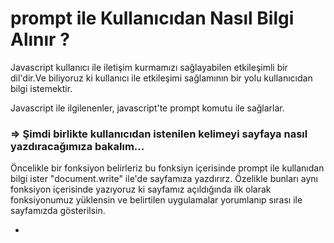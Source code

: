  
# prompt ile Kullanıcıdan Nasıl Bilgi Alınır ?

Javascript kullanıcı ile iletişim kurmamızı sağlayabilen etkileşimli bir dil'dir.Ve biliyoruz ki kullanıcı ile etkileşimi sağlamının bir yolu kullanıcıdan bilgi istemektir.

Javascript ile ilgilenenler, javascript'te prompt komutu ile sağlarlar.

### => Şimdi birlikte kullanıcıdan istenilen kelimeyi sayfaya nasıl yazdıracağımıza bakalım...

Öncelikle bir fonksiyon belirleriz bu fonksiyn içerisinde prompt ile kullanıdan bilgi ister "document.write" ile'de sayfamıza yazdırırz.
Özelikle bunları aynı fonksiyon içerisinde yazıyoruz ki sayfamız açıldığında ilk olarak fonksiyonumuz yüklensin ve belirtilen uygulamalar yorumlanıp sırası ile sayfamızda gösterilsin.

 - <script> tagları arasında veya .js dosyamıza yazacağımız fonksiyonumuza geçelim.

Fonskiyonumuzun ismi istek olsun, function istek()



    function istek()

      {

      var kelime=prompt("Bir değer giriniz","lütfen sadece kelime giriniz..")

      document.write(kelime)

      }
      
   - Prompt Kullanışına geçelim ...
   
var a=prompt(Bir değer giriniz","lütfen sadece kelime giriniz..")

Yukarıdaki gibidir.var 
a=prompt diyerek girilecek değer'e "a" değişkenini atıyoruz ki daha sonra sayfamızda yazdırılmak üzere lazım olucak.

- Prompt'ta ilk olarak yazılan ;
 
 "Bir değer giriniz" --> Kullanıcıya yönetilen bilgi girişinin başlığının soru halidir.

- Prompt'ta ikinci olarak yazılan;
 
 "lütfen sadece kelime giriniz.." -->Text(input) içerisinde gösterilcek uyarıdır. Boş da bırakılabilir.

Eveet, Prompt komutunu da kavradık.Şimdi iki işlemimiz kaldı.

1- Kullanıcı tarafından girilen kelimenin sayfada gösterimi.
2-  Fonksiyonun sayfamız açıldığında çağırılıması.
   
1- "document.write" komutu bulunan sayfa içerisinde istenileni yazdırmak için kullanılır.Biliyoruz ki değişken yazdırmak istenildiğinde (") kullanmıyoruz.

       document.write(a)
 
2-Sayfamız açıldığında fonksiyonun yüklenmesi için body içerisine "onload" komutu ile fonksiyonumuzu çağıralım.

      <body onload="mesaj()">
      </body>
      
      
- Eveet,işte bu kadar.Şimdi sorulara geçelim !

# Sorular 
Soru 1: Prompt ile aşağıdakilerden hangisi yapılır ?
  - Kullanıcı ile etkileşim sağlanmasında kullanılabilir. (Doğru)
  - Bir yazının fontunun değiştirilmesine yardımcı olur.
  - Yalnızca .js uzantılı dosyalar içerisinde kullanılır.Html'e entegre          edilemez.
  - Linklerin işlevselliği için kullanılır.
  
Soru 2 :Aşağıdakilerden hangisi Prompt syntax söz dizimine uygundur ?
  - a=prompt(Bir değer giriniz,"") 
  -  var kelime=prompt(,"")
  -  kelime=prompt("Bir değer giriniz",değer giriniz)
  - var a=prompt(Bir değer giriniz,) .(Doğru)
  
  Teşekkürler...

       
 # KAYNAKÇA
 - http://www.erelcolak.com/javascript-temelleri-prompt-ile-kullanicidan-bilgi-almak/
 - https://sanalkurs.net/kullanicidan-bilgi-girisi-istemesi-prompt-2953.html
=======
# Prompt ile Kullanıcıdan Bilgi Almak

**Prompt(),** kullanıcıya soru sorup klavyeden girilen bilgiyle işlem yapan, o bilgiyi döndüren bir **window** metodudur. **alert()** gibi Html üzerinde, HTML sayfasından bağımsız çalışır ve karşımıza diyalog penceresi şeklinde çıkar.

## **Prompt() Kullanımı:**

---

```JavaScript
//prompt("Sorulacak olan soru", "kutunun içerisi")

prompt("Boyunuzu giriniz", "örnek: 166");

//Örnek kısmı diyalog kutusunun içerisinde gözükecektir
```

Bu metodla birlikte ekranda "**Boyunuzu giriniz"** yazısı ve altında da diyalog kutusu belirecektir. Bu diyalog kutusunda da "**örnek: 166**" yazacaktır fakat zorunlu bir kullanım değildir ve genel olarak kullanıcıya rehberlik etmek için kullanılır.

Burada **prompt()** yapısını bir değişken içine atmadığımız için istenilen girdiyi girip **Tamam** tuşuna bassak bile bize bir işlem dönmeyecektir ya da hafızasında girilen bilgiyi tutmayacaktır. Eğer **prompt()** metodumuzu bir değişken içine atarsak,vereceğimiz cevap o değişkenin bir değeri haline gelir.

```jsx
var isim = prompt("Adınız nedir?");
console.log("Merhaba, " + isim);

//Çıktı:
//Merhaba, yazdığınızAd
```

Artık **prompt()** komutumuz bir değişken içinde olduğu için **console.log()** içerisine değişken adımızı yazarak konsol ekranında görebildik. Böylelikle normal bir değişkenle yapabildiğimiz her şeyi artık bu tanımlı değişkenle de yapabiliriz.

### Prompt Mantığı

---

Kullanıcı **Tamam** düğmesini tıkladığında, giriş alanına girilen metin döndürülür. Kullanıcı herhangi bir metin girmeden Tamam'ı tıklarsa, boş bir dize döndürülür. Kullanıcı **İptal** düğmesini tıklarsa, bu işlev boş döndürür. Bunu bir örnekle gösterelim:

### Örnek:

### TAHMİN OYUNU

---

- Bilgisayar tarafından 100 ' e kadar tutulmuş olan rastgele sayıyı bulalım:

```JavaScript
var randomSayi = Math.floor(Math.random() * 100);

//Girdiğimiz sayıyı aklında tutması için prompt değişkene atanır

var tahmin = prompt("Bir sayı gir ve rastgele sayıyı bulmaya çalış!");

if (tahmin === randomSayi && tahmin != null) alert("Bildin!!!");
else if (tahmin == "") alert("Boş giriş yaptınız!");
else if (tahmin == null) alert("Giriş yapmaktan vazgeçtiniz!");
else {
  alert("Bir daha denee :(, Random sayi: " + randomSayi);
}
```

[Codepen'de deneyin](https://codepen.io/ayerdelen/pen/BaLJqog)

### Alıştırma

---

- Verilen formüle göre **vücut kitle indeksi** hesaplayan ve hesapladığı değere göre yazı yazan bir program yazalım
- Programda yazılmış kısımları okuyup eksik kısımları tamamlayın.

→Not: Fonksiyon parametreleri prompt ile kullanıcıdan alınmalı.

→Formül: vki = kg/m \* m;

**İstenilenler:**

1. Prompt ile kullanıcıdan bilgi almak
2. Verilen formülü uygun yere yazmak
3. Formülde metre cinsinden istendiği için diyalog kutucuğuna **metre cinsinden örnek 1.66** yazarak kullanıcıya rehberlik etmek

```JavaScript
//Kod satırını buraya ekleyiniz.

function vkiHesapla(weight, height) {
  var vki; //Bu kod satırını değiştiriniz

 if(vki<18.5) return alert(`Vücut kitle indeksiniz: ${vki}, değerleriniz düşüktür`);
if(vki>= 18.5 && vki <= 24.9) return alert(`Vücut kitle indeksiniz: ${vki}, normal değerdesiniz`);
if(vki>= 25.0 && vki <= 29.9) return alert(`Vücut kitle indeksiniz: ${vki}, kilolusunuz`);
if(vki>= 30) return alert(`Vücut kitle indeksiniz: ${vki}, aşırı kilolusunuz`);
return alert("Girdiğiniz değerleri kontrol ediniz");
};

vkiHesapla(weight, height);
```

[Codepen'de Görün](https://codepen.io/ayerdelen/pen/NWRXOLr)

[→ Cevabı Codepen'de Görün](https://codepen.io/ayerdelen/pen/gOwoBEp)


